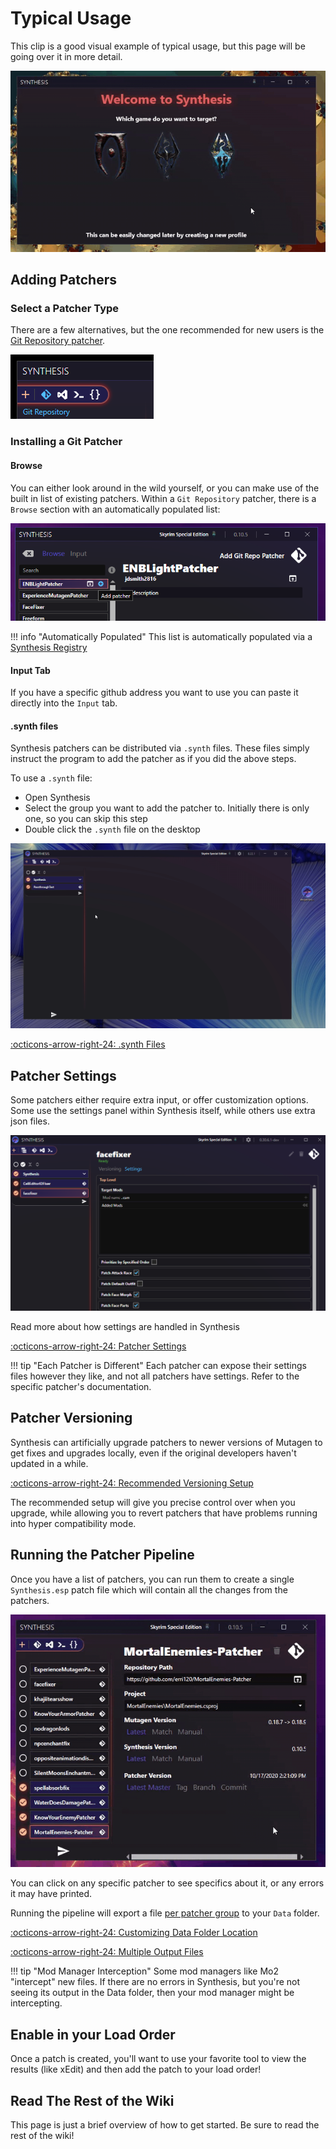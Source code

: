 # Typical Usage
This clip is a good visual example of typical usage, but this page will be going over it in more detail.

![Showcase](images/showcase.gif)

## Adding Patchers
### Select a Patcher Type
There are a few alternatives, but the one recommended for new users is the [Git Repository patcher](Git-Repository-Patcher.md).

![Git Repository Patcher](images/git-repo-patcher.png)

### Installing a Git Patcher
#### Browse
You can either look around in the wild yourself, or you can make use of the built in list of existing patchers.  Within a `Git Repository` patcher, there is a `Browse` section with an automatically populated list:

![Patcher Browser](images/patcher-browser.png)

!!! info "Automatically Populated"
    This list is automatically populated via a [Synthesis Registry](https://github.com/Mutagen-Modding/Synthesis.Registry)

#### Input Tab
If you have a specific github address you want to use you can paste it directly into the `Input` tab.

#### .synth files
Synthesis patchers can be distributed via `.synth` files.  These files simply instruct the program to add the patcher as if you did the above steps.  

To use a `.synth` file:

- Open Synthesis
- Select the group you want to add the patcher to.  Initially there is only one, so you can skip this step
- Double click the `.synth` file on the desktop

![.synth](images/synth-files.gif)

[:octicons-arrow-right-24: .synth Files](Synth-File.md)

## Patcher Settings
Some patchers either require extra input, or offer customization options.  Some use the settings panel within Synthesis itself, while others use extra json files.

![Patcher Settings](images/patcher-settings.png)

Read more about how settings are handled in Synthesis

[:octicons-arrow-right-24: Patcher Settings](Patcher-Settings.md)

!!! tip "Each Patcher is Different"
    Each patcher can expose their settings files however they like, and not all patchers have settings.  Refer to the specific patcher's documentation.
	
## Patcher Versioning
Synthesis can artificially upgrade patchers to newer versions of Mutagen to get fixes and upgrades locally, even if the original developers haven't updated in a while.  

[:octicons-arrow-right-24: Recommended Versioning Setup](Versioning.md#recommended-setup)

The recommended setup will give you precise control over when you upgrade, while allowing you to revert patchers that have problems running into hyper compatibility mode.

## Running the Patcher Pipeline
Once you have a list of patchers, you can run them to create a single `Synthesis.esp` patch file which will contain all the changes from the patchers.  

![Running the Pipeline](images/running-pipeline.gif)

You can click on any specific patcher to see specifics about it, or any errors it may have printed. 

Running the pipeline will export a file [per patcher group](Multiple-Output-Targets.md) to your `Data` folder.

[:octicons-arrow-right-24: Customizing Data Folder Location](DataFolder.md)

[:octicons-arrow-right-24: Multiple Output Files](Multiple-Output-Targets.md)

!!! tip "Mod Manager Interception"
    Some mod managers like Mo2 "intercept" new files.  If there are no errors in Synthesis, but you're not seeing its output in the Data folder, then your mod manager might be intercepting.

## Enable in your Load Order
Once a patch is created, you'll want to use your favorite tool to view the results (like xEdit) and then add the patch to your load order!

## Read The Rest of the Wiki
This page is just a brief overview of how to get started.  Be sure to read the rest of the wiki!